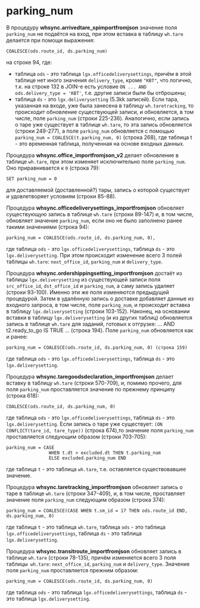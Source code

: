 # parking_num

В процедуру __whsync.arrivedtare_spimportfromjson__ значение поля ```parking_num``` не подаётся на вход, при этом вставка в таблицу ```wh.tare``` делается при помощи выражения:
```
COALESCE(ods.route_id, ds.parking_num)
```
на строке 94, где: 
-  таблица ```ods``` - это таблица ```lgx.officedeliverysettings```, причём в этой таблице нет иного значения ```delivery_type```, кроме ```"KBT"```, что логично, т.к. на строке 132 в JOIN-е есть условие ```ON ... AND ods.delivery_type = 'KBT'```, т.е. другие записи были бы отброшены;
-  таблица ```ds``` - это ```lgx.deliverysetting``` (5.3kk записей).
Если тара, указанная на входе, уже была занесена в таблицу ```wh.taretracking```, то происходит обновление существующей записи, и обновляется, в том числе, поле ```parking_num``` (строки 225-236). Аналогично, если запись о таре уже существует в таблице ```wh.tare```, то эта запись обновляется (строки 249-277), а поле ```parking_num``` обновляется с помощью ```parking_num = COALESCE(t.parking_num, 0)``` (строка 268), где таблица t - это временная таблица, полученная на основе входных данных.

Процедура __whsync.office_importfromjson_v2__ делает обновление в таблице ```wh.tare```, при этом изменяет исключительно поле ```parking_num```. Оно приравнивается к ```0``` (строка 79):
```
SET parking_num = 0
```
для доставляемой (доставленной?) тары, запись о которой существует и удовлетворяет условиям (строки 85-88).

Процедура __whsync.officedeliverysettings_importfromjson__ обновляет существующую запись в таблице ```wh.tare``` (строки 89-147) и, в том числе, обновляет значение ```parking_num```, если оно не было заполнено ранее такими значениями (строка 94): 
```
parking_num = COALESCE(ods.route_id, ds.parking_num, 0),
```
где таблица ```ods``` - это ```lgx.officedeliverysettings```, таблица ```ds``` - это ```lgx.deliverysetting```. При этом происходит изменение всего 3 полей таблицы ```wh.tare```: ```next_office_id```, ```parking_num``` и ```delivery_type```.

Процедура __whsync.ordershippingsetting_importfromjson__ достаёт из таблицы ```lgx.deliverysetting``` из существующей записи поля ```src_office_id```, ```dst_office_id``` и ```parking_num```, а саму запись удаляет (строки 93-100). Именно эти же поля изменяются предыдущей процедурой. Затем в удалённую запись о доставке добавляет данные из входного запроса, в том числе, поле ```parking_num```, и происходит вставка в таблицу ```lgx.deliverysetting``` (строки 103-152). Наконец, на основании вставки в таблицу ```lgx.deliverysetting``` (и из других таблиц) обновляется запись в таблице ```wh.tare``` для заданий, готовых к отгрузке: ... AND t2.ready_to_go IS TRUE ...
(строка 194). Поле ```parking_num``` обновляется как и ранее: 
```
parking_num = COALESCE(ods.route_id, ds.parking_num, 0) (строка 159)
```
где таблица ```ods``` - это ```lgx.officedeliverysettings```, таблица ```ds``` - это ```lgx.deliverysetting```.


Процедура __whsync.taregoodsdeclaration_importfromjson__ делает вставку в таблицу ```wh.tare``` (строки 570-709), и, помимо прочего, для поля ```parking_num``` проставляется значение по прежнему принципу (строка 618): 
```
COALESCE(ods.route_id, ds.parking_num, 0)
```
где таблица ```ods``` - это ```lgx.officedeliverysettings```, таблица ```ds``` - это ```lgx.deliverysetting```. Если запись о таре уже существует: ```(ON CONFLICT(tare_id, tare_type))``` (строка 674),то значение поля ```parking_num``` проставляется следующим образом (строки 703-705):
```
parking_num = CASE
				WHEN t.dt > excluded.dt THEN t.parking_num
                ELSE excluded.parking_num END
```
где таблица ```t``` - это таблица ```wh.tare```, т.е. оставляется существовавшее значение.

Процедура __whsync.taretracking_importfromjson__ обновляет запись о таре в таблице ```wh.tare``` (строки 347-409), и, в том числе, проставляет значение поля ```parking_num``` следующим образом (строка 374):
```
parking_num = COALESCE(CASE WHEN t.sm_id = 17 THEN ods.route_id END, ds.parking_num, 0)
```
где таблица ```t``` - это таблица ```wh.tare```, таблица ```ods``` - это таблица ```lgx.officedeliverysettings```, таблица ```ds``` - это таблица ```lgx.deliverysetting```.

Процедура __whsync.transitroute_importfromjson__ обновляет запись в таблице ```wh.tare``` (строки 78-135), причём изменяется всего 3 поля таблицы``` wh.tare```: ```next_office_id```, ```parking_num``` и ```delivery_type```. Значение поля ```parking_num``` проставляется прежним образом:
```
parking_num = COALESCE(ods.route_id, ds.parking_num, 0)
```
где таблица ```ods``` - это таблица ```lgx.officedeliverysettings```, таблица ```ds``` - это таблица ```lgx.deliverysetting```.
